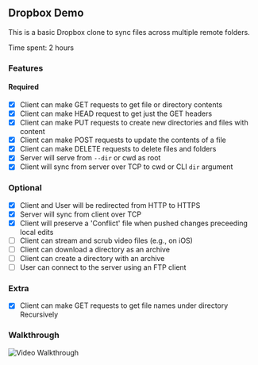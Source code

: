 ## Dropbox Demo 

This is a basic Dropbox clone to sync files across multiple remote folders.

Time spent: 2 hours

### Features

#### Required

- [x] Client can make GET requests to get file or directory contents
- [x] Client can make HEAD request to get just the GET headers 
- [x] Client can make PUT requests to create new directories and files with content
- [x] Client can make POST requests to update the contents of a file
- [x] Client can make DELETE requests to delete files and folders
- [x] Server will serve from `--dir` or cwd as root
- [x] Client will sync from server over TCP to cwd or CLI `dir` argument

### Optional

- [x] Client and User will be redirected from HTTP to HTTPS
- [x] Server will sync from client over TCP
- [x] Client will preserve a 'Conflict' file when pushed changes preceeding local edits
- [ ] Client can stream and scrub video files (e.g., on iOS)
- [ ] Client can download a directory as an archive
- [ ] Client can create a directory with an archive
- [ ] User can connect to the server using an FTP client

### Extra

- [x] Client can make GET requests to get file names under directory Recursively


### Walkthrough

![Video Walkthrough](...)
